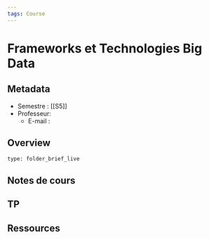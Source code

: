 ```yaml
---
tags: Course
---
```


# Frameworks et Technologies Big Data 
## Metadata
* Semestre : [[S5]]
* Professeur: 
	* E-mail : 
## Overview
 
```ccard
type: folder_brief_live
```
 
## Notes de cours
## TP
## Ressources 